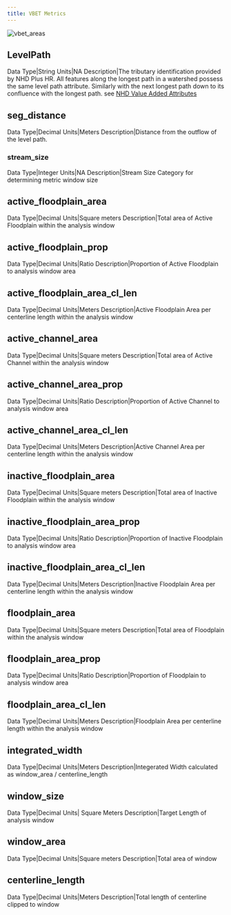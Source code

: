 ```yaml
---
title: VBET Metrics
---
```


![vbet_areas](https://docs.google.com/drawings/d/e/2PACX-1vRZt634xFFKJ-EoN9hb9T1WnV77q-tByKwtiJk-k5mr7btqr-6R0Xzaq0tKG1EGIdv351kQgegcWlvc/pub?w=1040&h=714)

## LevelPath

Data Type|String
Units|NA
Description|The tributary identification provided by NHD Plus HR. All features along the longest path in a watershed possess the same level path attribute. Similarly with the next longest path down to its confluence with the longest path. see [NHD Value Added Attributes](https://www.usgs.gov/national-hydrography/value-added-attributes-vaas#LEVELPATHI)

## seg_distance

Data Type|Decimal
Units|Meters
Description|Distance from the outflow of the level path.

### stream_size

Data Type|Integer
Units|NA
Description|Stream Size Category for determining metric window size

## active_floodplain_area

Data Type|Decimal
Units|Square meters
Description|Total area of Active Floodplain within the analysis window

## active_floodplain_prop

Data Type|Decimal
Units|Ratio
Description|Proportion of Active Floodplain to analysis window area

## active_floodplain_area_cl_len

Data Type|Decimal
Units|Meters
Description|Active Floodplain Area per centerline length within the analysis window

## active_channel_area

Data Type|Decimal
Units|Square meters
Description|Total area of Active Channel within the analysis window

## active_channel_area_prop

Data Type|Decimal
Units|Ratio
Description|Proportion of Active Channel to analysis window area

## active_channel_area_cl_len

Data Type|Decimal
Units|Meters
Description|Active Channel Area per centerline length within the analysis window

## inactive_floodplain_area

Data Type|Decimal
Units|Square meters
Description|Total area of Inactive Floodplain within the analysis window

## inactive_floodplain_area_prop

Data Type|Decimal
Units|Ratio
Description|Proportion of Inactive Floodplain to analysis window area

## inactive_floodplain_area_cl_len

Data Type|Decimal
Units|Meters
Description|Inactive Floodplain Area per centerline length within the analysis window

## floodplain_area

Data Type|Decimal
Units|Square meters
Description|Total area of Floodplain within the analysis window

## floodplain_area_prop

Data Type|Decimal
Units|Ratio
Description|Proportion of Floodplain to analysis window area

## floodplain_area_cl_len

Data Type|Decimal
Units|Meters
Description|Floodplain Area per centerline length within the analysis window

## integrated_width

Data Type|Decimal
Units|Meters
Description|Integerated Width calculated as window_area / centerline_length

## window_size

Data Type|Decimal
Units| Square Meters
Description|Target Length of analysis window

## window_area

Data Type|Decimal
Units|Square meters
Description|Total area of window

## centerline_length

Data Type|Decimal
Units|Meters
Description|Total length of centerline clipped to window
